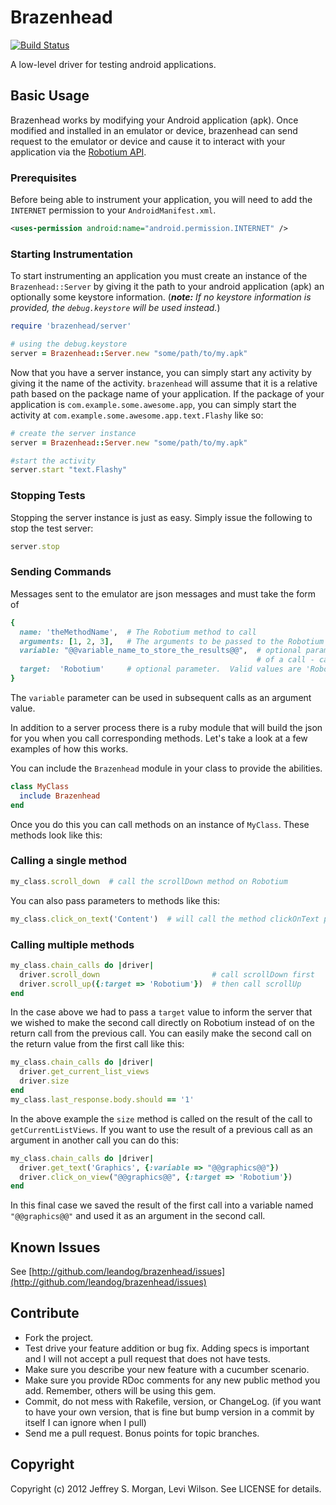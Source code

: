 # Brazenhead
[![Build Status](https://secure.travis-ci.org/leandog/brazenhead.png?branch=master)](http://travis-ci.org/leandog/brazenhead)

A low-level driver for testing android applications.

## Basic Usage

Brazenhead works by modifying your Android application (apk).  Once modified and installed in an emulator or device, brazenhead can send request to the emulator or device and cause it to interact with your application via the [Robotium API](http://code.google.com/p/robotium/).

### Prerequisites

Before being able to instrument your application, you will need to add the `INTERNET` permission to your `AndroidManifest.xml`.

```xml
<uses-permission android:name="android.permission.INTERNET" />
```

### Starting Instrumentation

To start instrumenting an application you must create an instance of the `Brazenhead::Server` by giving it the path to your android application (apk) an optionally some keystore information.  (**_note:_** _If no keystore information is provided, the `debug.keystore` will be used instead._)

```ruby
require 'brazenhead/server'

# using the debug.keystore
server = Brazenhead::Server.new "some/path/to/my.apk"
```

Now that you have a server instance, you can simply start any activity by giving it the name of the activity.  `brazenhead` will assume that it is a relative path based on the package name of your application.  If the package of your application is `com.example.some.awesome.app`, you can simply start the activity at `com.example.some.awesome.app.text.Flashy` like so:

```ruby
# create the server instance
server = Brazenhead::Server.new "some/path/to/my.apk"

#start the activity
server.start "text.Flashy"
```

### Stopping Tests

Stopping the server instance is just as easy.  Simply issue the following to stop the test server:

```ruby
server.stop
```

### Sending Commands

Messages sent to the emulator are json messages and  must take the form of 

````ruby
{ 
  name: 'theMethodName',  # The Robotium method to call
  arguments: [1, 2, 3],   # The arguments to be passed to the Robotium method
  variable: "@@variable_name_to_store_the_results@@",  # optional parameter to store the results 
                                                       # of a call - can be used in subsequent calls
  target:  'Robotium'     # optional parameter.  Valid values are 'Robotium' or 'LastResultOrRobotium'
}
````

The `variable` parameter can be used in subsequent calls as an argument value.

In addition to a server process there is a ruby module that will build the json for you when you call corresponding methods.  Let's take a look at a few examples of how this works.

You can include the `Brazenhead` module in your class to provide the abilities.

````Ruby
class MyClass
  include Brazenhead
end
````

Once you do this you can call methods on an instance of `MyClass`.  These methods look like this:

### Calling a single method
````Ruby
my_class.scroll_down  # call the scrollDown method on Robotium
````

You can also pass parameters to methods like this:

````Ruby
my_class.click_on_text('Content')  # will call the method clickOnText passing 'Content'
````


### Calling multiple methods
````Ruby
my_class.chain_calls do |driver|
  driver.scroll_down                         # call scrollDown first
  driver.scroll_up({:target => 'Robotium'})  # then call scrollUp
end
````

In the case above we had to pass a `target` value to inform the server that we wished to make the second call directly on Robotium instead of on the return call from the previous call.  You can easily make the second call on the return value from the first call like this:

````Ruby
my_class.chain_calls do |driver|
  driver.get_current_list_views
  driver.size
end
my_class.last_response.body.should == '1'
````

In the above example the `size` method is called on the result of the call to `getCurrentListViews`.  If you want to use the result of a previous call as an argument in another call you can do this:


````Ruby
my_class.chain_calls do |driver|
  driver.get_text('Graphics', {:variable => "@@graphics@@"})
  driver.click_on_view("@@graphics@@", {:target => 'Robotium'})
end
````

In this final case we saved the result of the first call into a variable named `"@@graphics@@"` and used it as an argument in the second call.

## Known Issues

See [http://github.com/leandog/brazenhead/issues](http://github.com/leandog/brazenhead/issues)

## Contribute
 
* Fork the project.
* Test drive your feature addition or bug fix. Adding specs is important and I will not accept a pull request that does not have tests.
* Make sure you describe your new feature with a cucumber scenario.
* Make sure you provide RDoc comments for any new public method you add. Remember, others will be using this gem.
* Commit, do not mess with Rakefile, version, or ChangeLog.
  (if you want to have your own version, that is fine but bump version in a commit by itself I can ignore when I pull)
* Send me a pull request. Bonus points for topic branches.

## Copyright

Copyright (c) 2012 Jeffrey S. Morgan, Levi Wilson. See LICENSE for details.

